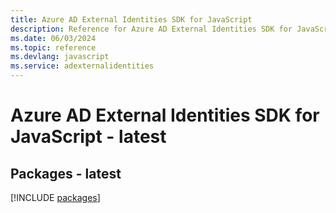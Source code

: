 ```yaml
---
title: Azure AD External Identities SDK for JavaScript
description: Reference for Azure AD External Identities SDK for JavaScript
ms.date: 06/03/2024
ms.topic: reference
ms.devlang: javascript
ms.service: adexternalidentities
---
```

# Azure AD External Identities SDK for JavaScript - latest
## Packages - latest
[!INCLUDE [packages](ad-external-identities-index.md)]